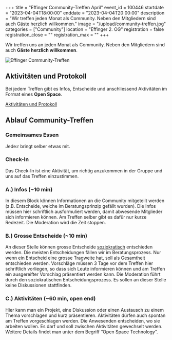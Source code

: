 +++
title = "Effinger Community-Treffen April"
event_id = 100446
startdate = "2023-04-04T18:00:00"
enddate = "2023-04-04T20:00:00"
description = "Wir treffen jeden Monat als Community. Neben den Mitgliedern sind auch Gäste herzlich willkommen."
image = "/upload/community-treffen.jpg"
categories = ["Community"]
location = "Effinger 2. OG"
registration = false
registration_close = ""
registration_max = ""
+++

Wir treffen uns an jeden Monat als Community. Neben den Mitgliedern sind auch **Gäste herzlich willkommen**.

![Effinger Community-Treffen](/upload/community-treffen.jpg)

## Aktivitäten und Protokoll

Bei jedem Treffen gibt es Infos, Entscheide und anschliessend Aktivitäten im Format eines **Open Space**.

<a href="https://docs.google.com/document/d/1inrhhQABXp73fqbclP_VFhP3yBCmTSXj4XQH1cj30Dw" target="_blank" class="btn btn-mod btn-border btn-round btn-medium">Aktivitäten und Protokoll</a>

## Ablauf Community-Treffen

### Gemeinsames Essen

Jede:r bringt selber etwas mit.

### Check-In

Das Check-In ist eine Aktivität, um richtig anzukommen in der Gruppe und uns auf das Treffen einzustimmen.

### A.) Infos (~10 min)

In diesem Block können Informationen an die Community mitgeteilt werden (z.B. Entscheide, welche im Beratungsprinzip gefällt wurden). Die Infos müssen hier schriftlich ausformuliert werden, damit abwesende Mitglieder sich informieren können. Am Treffen selber gibt es dafür nur kurze Redezeit. Die Moderation wird die Zeit stoppen.

### B.) Grosse Entscheide (~10 min)

An dieser Stelle können grosse Entscheide [soziokratisch](/organisation/soziokratie/) entschieden werden. Die meisten Entscheidungen fällen wir im Beratungsprozess. Nur wenn ein Entscheid eine grosse Tragweite hat, soll als Gesamtheit entschieden werden. Vorschläge müssen 3 Tage vor dem Treffen hier schriftlich vorliegen, so dass sich Leute informieren können und am Treffen ein ausgereifter Vorschlag präsentiert werden kann. Die Moderation führt durch den soziokratischen Entscheidungsprozess. Es sollen an dieser Stelle keine Diskussionen stattfinden.

### C.) Aktivitäten (~60 min, open end)

Hier kann man ein Projekt, eine Diskussion oder einen Austausch zu einem Thema vorschlagen und kurz präsentieren. 
Aktivitäten dürfen auch spontan am Treffen vorgeschlagen werden. Die Anwesenden entscheiden, wo sie arbeiten wollen. 
Es darf und soll zwischen Aktivitäten gewechselt werden. Weitere Details findet man unter dem Begriff “Open Space Technology”.
